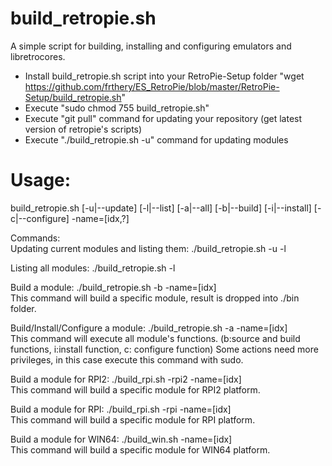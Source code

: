 build_retropie.sh
=================
A simple script for building, installing and configuring emulators and libretrocores.

- Install build_retropie.sh script into your RetroPie-Setup folder 
"wget https://github.com/frthery/ES_RetroPie/blob/master/RetroPie-Setup/build_retropie.sh"
- Execute "sudo chmod 755 build_retropie.sh"
- Execute "git pull" command for updating your repository (get latest version of retropie's scripts)
- Execute "./build_retropie.sh -u" command for updating modules

Usage:
======
build_retropie.sh [-u|--update] [-l|--list] [-a|--all] [-b|--build] [-i|--install] [-c|--configure] -name=[idx,?]

Commands:<br>
Updating current modules and listing them: ./build_retropie.sh -u -l<br>

Listing all modules: ./build_retropie.sh -l

Build a module: ./build_retropie.sh -b -name=[idx]<br>
This command will build a specific module, result is dropped into ./bin folder.

Build/Install/Configure a module: ./build_retropie.sh -a -name=[idx]<br>
This command will execute all module's functions. (b:source and build functions, i:install function, c: configure function)
Some actions need more privileges, in this case execute this command with sudo.

Build a module for RPI2: ./build_rpi.sh -rpi2 -name=[idx]<br>
This command will build a specific module for RPI2 platform.

Build a module for RPI: ./build_rpi.sh -rpi -name=[idx]<br>
This command will build a specific module for RPI platform.

Build a module for WIN64: ./build_win.sh -name=[idx]<br>
This command will build a specific module for WIN64 platform.
